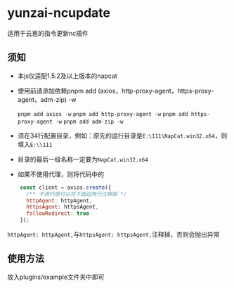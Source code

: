 # yunzai-ncupdate
适用于云崽的指令更新nc插件

## 须知
- 本js仅适配1.5.2及以上版本的napcat

- 使用前请添加依赖pnpm add (axios，http-proxy-agent，https-proxy-agent，adm-zip) -w

  `pnpm add axios -w`
  `pnpm add http-proxy-agent -w`
  `pnpm add https-proxy-agent -w`
  `pnpm add adm-zip -w`
  
- 须在34行配置目录，例如：原先的运行目录是`E:\111\NapCat.win32.x64`，则填入`E:\\111`

- 目录的最后一级名称一定要为`NapCat.win32.x64`

- 如果不使用代理，则将代码中的
```javascript
    const client = axios.create({
      /** 不用代理可以将下面这两行注释掉 */
      httpAgent: httpAgent,
      httpsAgent: httpsAgent,
      followRedirect: true
    });
```
  `httpAgent: httpAgent,`与`httpsAgent: httpsAgent,`注释掉，否则会抛出异常
## 使用方法
放入plugins/example文件夹中即可
